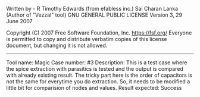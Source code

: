 Written by - 
R Timothy Edwards (from efabless inc.)
Sai Charan Lanka (Author of "Vezzal" tool)
GNU GENERAL PUBLIC LICENSE
Version 3, 29 June 2007

Copyright (C) 2007 Free Software Foundation, Inc. <https://fsf.org/>
Everyone is permitted to copy and distribute verbatim copies
of this license document, but changing it is not allowed.

-----

Tool name: Magic
Case number: #3
Description: 
This is a test case where the spice extraction with parasitics is tested and the output is compared with already existing result. The tricky part here is the order of capacitors is not the same for everytime you do extraction. So, it needs to be modified a little bit for comparision of nodes and values.
Result expected: Success